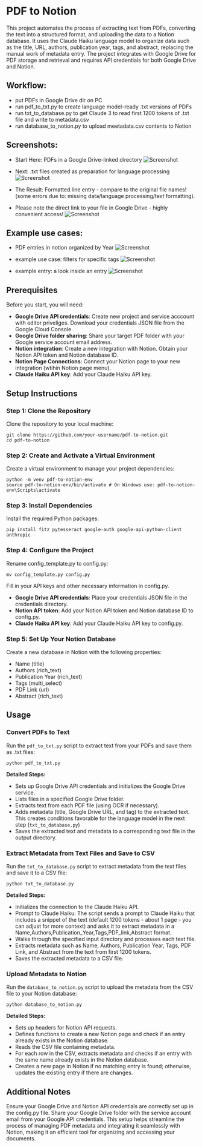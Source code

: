 # PDF to Notion

This project automates the process of extracting text from PDFs, converting the text into a structured format, and uploading the data to a Notion database. It uses the Claude Haiku language model to organize data such as the title, URL, authors, publication year, tags, and abstract, replacing the manual work of metadata entry. The project integrates with Google Drive for PDF storage and retrieval and requires API credentials for both Google Drive and Notion.

## Workflow:
- put PDFs in Google Drive dir on PC
- run pdf_to_txt.py to create language model-ready .txt versions of PDFs
- run txt_to_database.py to get Claude 3 to read first 1200 tokens of .txt file and write to metadata.csv
- run database_to_notion.py to upload meetadata.csv contents to Notion
## Screenshots:
- Start Here: PDFs in a Google Drive-linked directory
![Screenshot](./screenshots/Screenshot%202024-06-12%20221932.png)

- Next: .txt files created as preparation for language processing  
![Screenshot](./screenshots/Screenshot%202024-06-12%20221947.png)

- The Result: Formatted line entry - compare to the original file names! (some errors due to: missing data/language processing/text formatting). 
- Please note the direct link to your file in Google Drive - highly convenient access!
![Screenshot](./screenshots/Screenshot%202024-06-12%20222101.png)

## Example use cases:
- PDF entries in notion organized by Year
![Screenshot](./screenshots/Screenshot%202024-06-12%20224412.png)

- example use case: filters for specific tags
![Screenshot](./screenshots/Screenshot%202024-06-11%20123601.png)

- example entry: a look inside an entry 
![Screenshot](./screenshots/Screenshot%202024-06-11%20123639.png)



## Prerequisites

Before you start, you will need:

- **Google Drive API credentials**: Create new project and service acccount with editor priveliges. Download your credentials JSON file from the Google Cloud Console.
- **Google Drive folder sharing**: Share your target PDF folder with your Google service account email address.
- **Notion integration**: Create a new integration with Notion. Obtain your Notion API token and Notion database ID.
- **Notion Page Connections**: Connect your Notion page to your new integration (wtihin Notion page menu).
- **Claude Haiku API key**: Add your Claude Haiku API key.

## Setup Instructions

### Step 1: Clone the Repository

Clone the repository to your local machine:

    git clone https://github.com/your-username/pdf-to-notion.git
    cd pdf-to-notion

### Step 2: Create and Activate a Virtual Environment

Create a virtual environment to manage your project dependencies:

    python -m venv pdf-to-notion-env
    source pdf-to-notion-env/bin/activate # On Windows use: pdf-to-notion-env\Scripts\activate

### Step 3: Install Dependencies

Install the required Python packages:

    pip install fitz pytesseract google-auth google-api-python-client anthropic

### Step 4: Configure the Project

Rename config_template.py to config.py:

    mv config_template.py config.py

Fill in your API keys and other necessary information in config.py.

- **Google Drive API credentials**: Place your credentials JSON file in the credentials directory.
- **Notion API token**: Add your Notion API token and Notion database ID to config.py.
- **Claude Haiku API key**: Add your Claude Haiku API key to config.py.

### Step 5: Set Up Your Notion Database

Create a new database in Notion with the following properties:

- Name (title)
- Authors (rich_text)
- Publication Year (rich_text)
- Tags (multi_select)
- PDF Link (url)
- Abstract (rich_text)

## Usage

### Convert PDFs to Text

Run the `pdf_to_txt.py` script to extract text from your PDFs and save them as .txt files:

    python pdf_to_txt.py

**Detailed Steps:**
- Sets up Google Drive API credentials and initializes the Google Drive service.
- Lists files in a specified Google Drive folder.
- Extracts text from each PDF file (using OCR if necessary).
- Adds metadata (title, Google Drive URL, and tag) to the extracted text. This creates conditions favorable for the language model in the next step (`txt_to_database.py`)
- Saves the extracted text and metadata to a corresponding text file in the output directory.

### Extract Metadata from Text Files and Save to CSV

Run the `txt_to_database.py` script to extract metadata from the text files and save it to a CSV file:

    python txt_to_database.py

**Detailed Steps:**
- Initializes the connection to the Claude Haiku API.
- Prompt to Claude Haiku: The script sends a prompt to Claude Haiku that includes a snippet of the text (default 1200 tokens - about 1 page - you can adjust for more context) and asks it to extract metadata in a Name,Authors,Publication_Year,Tags,PDF_link,Abstract format.
- Walks through the specified input directory and processes each text file.
- Extracts metadata such as Name, Authors, Publication Year, Tags, PDF Link, and Abstract from the text from first 1200 tokens.
- Saves the extracted metadata to a CSV file.

### Upload Metadata to Notion

Run the `database_to_notion.py` script to upload the metadata from the CSV file to your Notion database:

    python database_to_notion.py

**Detailed Steps:**
- Sets up headers for Notion API requests.
- Defines functions to create a new Notion page and check if an entry already exists in the Notion database.
- Reads the CSV file containing metadata.
- For each row in the CSV, extracts metadata and checks if an entry with the same name already exists in the Notion database.
- Creates a new page in Notion if no matching entry is found; otherwise, updates the existing entry if there are changes.

## Additional Notes

Ensure your Google Drive and Notion API credentials are correctly set up in the config.py file.
Share your Google Drive folder with the service account email from your Google API credentials.
This setup helps streamline the process of managing PDF metadata and integrating it seamlessly with Notion, making it an efficient tool for organizing and accessing your documents.
